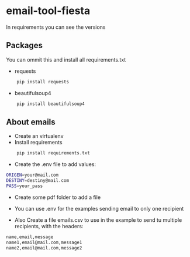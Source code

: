 # email-tool-fiesta
In requirements you can see the versions

## Packages 
You can ommit this and install all requirements.txt
- requests
```bash
    pip install requests
```
- beautifulsoup4
```bash
    pip install beautifulsoup4
```

## About emails
- Create an virtualenv
- Install requirements
```bash
    pip install requirements.txt
```
- Create the .env file to add values: 
```bash
ORIGEN=your@mail.com
DESTINY=destiny@mail.com
PASS=your_pass
```
- Create some pdf folder to add a file

- You can use .env for the examples sending email to only one recipient 
- Also Create a file emails.csv to use in the example to send tu multiple recipients, with the headers:
```bash
name,email,message
name1,email@mail.com,message1
name2,email@mail.com,message2
```